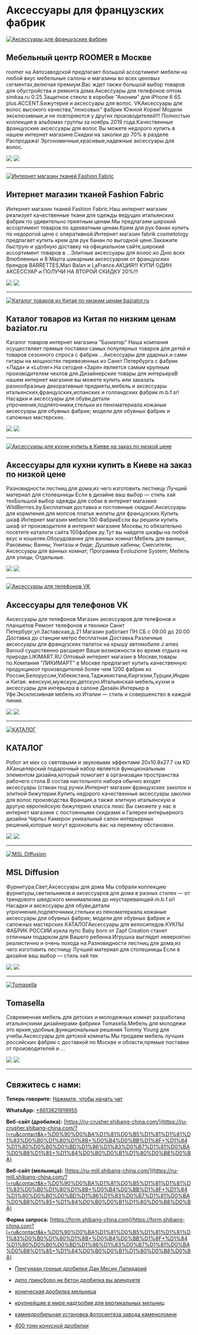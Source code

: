# Аксессуары для французских фабрик

<a href="https://swt.shibang-china.com/?l=ru&img&k=%D0%90%D0%BA%D1%81%D0%B5%D1%81%D1%81%D1%83%D0%B0%D1%80%D1%8B+%D0%B4%D0%BB%D1%8F+%D1%84%D1%80%D0%B0%D0%BD%D1%86%D1%83%D0%B7%D1%81%D0%BA%D0%B8%D1%85+%D1%84%D0%B0%D0%B1%D1%80%D0%B8%D0%BA" target="_blank">![Аксессуары для французских фабрик](http://static.shibang-china.com/all-800x300/1355.jpg)</a>

## Мебельный центр ROOMER в Москве
roomer на Автозаводской предлагает большой ассортимент мебели на любой вкус мебельные салоны и магазины во всех ценовых сегментах,включая премиум.Вас ждет также большой выбор товаров для обустройства и ремонта дома.Аксессуары для телефонов оптом simkaa.ru 0:25 Защитное стекло в коробке &quot;Аноним&quot; для iPhone 6 6S plus.ACCENT.Бижутерия и аксессуары для волос. VKАксессуары для волос высокого качества,&quot;люксовых&quot; фабрик Южной Кореи! Модели эксклюзивные,и не повторяются у других производителей!!! Полностью коллекция в альбомах группы за ноябрь 2019 года.Качественные французские аксессуары для волос Вы можете недорого купить в нашем интернет магазине.Скидки на заколки до 70% в разделе Распродажа! Эргономичные,красивые,надежные аксессуары для волос.


<a href="https://whatsapp.shibangsoft.com/WhatsApp.php" target="_blank" title="WhatsApp">![](http://static.shibang-china.com/icon/whatsapp.png)</a> <a href="https://swt.shibang-china.com/?l=ru&icon&k=%D0%90%D0%BA%D1%81%D0%B5%D1%81%D1%81%D1%83%D0%B0%D1%80%D1%8B+%D0%B4%D0%BB%D1%8F+%D1%84%D1%80%D0%B0%D0%BD%D1%86%D1%83%D0%B7%D1%81%D0%BA%D0%B8%D1%85+%D1%84%D0%B0%D0%B1%D1%80%D0%B8%D0%BA" target="_blank">![](http://static.shibang-china.com/icon/chat-ru.png)</a>

---

<a href="https://swt.shibang-china.com/?l=ru&img&k=%D0%90%D0%BA%D1%81%D0%B5%D1%81%D1%81%D1%83%D0%B0%D1%80%D1%8B+%D0%B4%D0%BB%D1%8F+%D1%84%D1%80%D0%B0%D0%BD%D1%86%D1%83%D0%B7%D1%81%D0%BA%D0%B8%D1%85+%D1%84%D0%B0%D0%B1%D1%80%D0%B8%D0%BA" target="_blank">![Интернет магазин тканей Fashion Fabric](http://static.shibang-china.com/all-800x300/244.jpg)</a>

## Интернет магазин тканей Fashion Fabric
Интернет магазин тканей Fashion Fabric.Наш интернет магазин реализует качественные ткани для одежды ведущих итальянских фабрик по удивительно приятным ценам.Мы предлагаем широкий ассортимент товаров по адекватным ценам.Крем для рук банан купить по недорогой цене с оперативной.Интернет магазин fabrik cosmetology предлагает купить крем для рук банан по выгодной цене.Закажите быструю и удобную доставку на официальном сайте,широкий ассортимент товаров в …Элитные аксессуары для волос.ко Дню всех Влюбленных и 8 Марта шикарным аксессуаром от французских брендов BARRETTES,Mari Balan и LaFrance.АКЦИЯ!!! КУПИ ОДИН АКСЕССУАР и ПОЛУЧИ НА ВТОРОЙ СКИДКУ 20%!!!


<a href="https://whatsapp.shibangsoft.com/WhatsApp.php" target="_blank" title="WhatsApp">![](http://static.shibang-china.com/icon/whatsapp.png)</a> <a href="https://swt.shibang-china.com/?l=ru&icon&k=%D0%90%D0%BA%D1%81%D0%B5%D1%81%D1%81%D1%83%D0%B0%D1%80%D1%8B+%D0%B4%D0%BB%D1%8F+%D1%84%D1%80%D0%B0%D0%BD%D1%86%D1%83%D0%B7%D1%81%D0%BA%D0%B8%D1%85+%D1%84%D0%B0%D0%B1%D1%80%D0%B8%D0%BA" target="_blank">![](http://static.shibang-china.com/icon/chat-ru.png)</a>

---

<a href="https://swt.shibang-china.com/?l=ru&img&k=%D0%90%D0%BA%D1%81%D0%B5%D1%81%D1%81%D1%83%D0%B0%D1%80%D1%8B+%D0%B4%D0%BB%D1%8F+%D1%84%D1%80%D0%B0%D0%BD%D1%86%D1%83%D0%B7%D1%81%D0%BA%D0%B8%D1%85+%D1%84%D0%B0%D0%B1%D1%80%D0%B8%D0%BA" target="_blank">![Каталог товаров из Китая по низким ценам baziator.ru](http://static.shibang-china.com/all-800x300/629.jpg)</a>

## Каталог товаров из Китая по низким ценам baziator.ru
Каталог товаров интернет магазина &quot;Базиатор&quot; Наша компания осуществляет прямые поставки самых популярных товаров для детей и товаров сезонного спроса c фабрик …Аксессуары для ударных.и сами гитары на мощностях перевезенных из Санкт Петербурга с фабрик &#171;Лада&#187; и &#171;Lutner&#187;.На сегодня &#171;Заря&#187; является самым крупным производителем чехлов для.Дизайнерские товары для интерьераВ нашем интернет магазине вы можете купить или заказать разнообразные декоративные предметы,мебель и аксессуары итальянских,французских,испанских и голландских фабрик.m.b.f.srl Насадки и аксессуары для обуви,детали упрочнения,подпяточники,стельки из пеноматериала.кожаные аксессуары для обувных фабрик; модели для обувных фабрик и сапожных мастерских.


<a href="https://whatsapp.shibangsoft.com/WhatsApp.php" target="_blank" title="WhatsApp">![](http://static.shibang-china.com/icon/whatsapp.png)</a> <a href="https://swt.shibang-china.com/?l=ru&icon&k=%D0%90%D0%BA%D1%81%D0%B5%D1%81%D1%81%D1%83%D0%B0%D1%80%D1%8B+%D0%B4%D0%BB%D1%8F+%D1%84%D1%80%D0%B0%D0%BD%D1%86%D1%83%D0%B7%D1%81%D0%BA%D0%B8%D1%85+%D1%84%D0%B0%D0%B1%D1%80%D0%B8%D0%BA" target="_blank">![](http://static.shibang-china.com/icon/chat-ru.png)</a>

---

<a href="https://swt.shibang-china.com/?l=ru&img&k=%D0%90%D0%BA%D1%81%D0%B5%D1%81%D1%81%D1%83%D0%B0%D1%80%D1%8B+%D0%B4%D0%BB%D1%8F+%D1%84%D1%80%D0%B0%D0%BD%D1%86%D1%83%D0%B7%D1%81%D0%BA%D0%B8%D1%85+%D1%84%D0%B0%D0%B1%D1%80%D0%B8%D0%BA" target="_blank">![Аксессуары для кухни купить в Киеве на заказ по низкой цене](http://static.shibang-china.com/all-800x300/201.jpg)</a>

## Аксессуары для кухни купить в Киеве на заказ по низкой цене
Разновидности лестниц для дома,из чего изготовить лестницу Лучший материал для столешницы Если в дизайне ваш выбор — стиль хай текБольшой выбор одежды для собак в интернет магазине WildBerries.by.Бесплатная доставка и постоянные скидки!.Аксессуары для кормления.для мопсов платья жилеты для французских.Купить шкаф Интернет магазин мебели 100 ФабрикЕсли вы решили купить шкаф от производителя в интернет магазине Москвы,то обязательно посетите каталоги сайта 100фабрик ру.Тут вы найдете шкафы на любой вкус и кошелек.Оборудование для ванных комнат.Мебель для ванных; Раковины; Ванны; Унитазы и биде; Душевые кабины; Смесители; Аксессуары для ванных комнат; Программа Evoluzione System; Мебель для улицы; Отдельные.


<a href="https://whatsapp.shibangsoft.com/WhatsApp.php" target="_blank" title="WhatsApp">![](http://static.shibang-china.com/icon/whatsapp.png)</a> <a href="https://swt.shibang-china.com/?l=ru&icon&k=%D0%90%D0%BA%D1%81%D0%B5%D1%81%D1%81%D1%83%D0%B0%D1%80%D1%8B+%D0%B4%D0%BB%D1%8F+%D1%84%D1%80%D0%B0%D0%BD%D1%86%D1%83%D0%B7%D1%81%D0%BA%D0%B8%D1%85+%D1%84%D0%B0%D0%B1%D1%80%D0%B8%D0%BA" target="_blank">![](http://static.shibang-china.com/icon/chat-ru.png)</a>

---

<a href="https://swt.shibang-china.com/?l=ru&img&k=%D0%90%D0%BA%D1%81%D0%B5%D1%81%D1%81%D1%83%D0%B0%D1%80%D1%8B+%D0%B4%D0%BB%D1%8F+%D1%84%D1%80%D0%B0%D0%BD%D1%86%D1%83%D0%B7%D1%81%D0%BA%D0%B8%D1%85+%D1%84%D0%B0%D0%B1%D1%80%D0%B8%D0%BA" target="_blank">![Аксессуары для телефонов VK](http://static.shibang-china.com/all-800x300/736.jpg)</a>

## Аксессуары для телефонов VK
Аксессуары для телефонов Магазин аксессуаров для телефонов и планшетов Ремонт телефонов и техники Санкт Петербург,ул.Заставская,д.21 Магазин работает ПН СБ с 09:00 до 20:00 Доставка до станции метро бесплатная Доставка.Различные аксессуары для французских палаток на крышу автомобиля J ames Baroud существенно расширят Ваши возможности во время отдыха на природе.LIKIMART.RU Оптовый интернет магазин в Москве,товары по.Компания &quot;ЛИКИМАРТ&quot; в Москве предлагает купить качественную продукциюот производителей более чем 1200 фабрик из России,Белоруссии,Узбекистана,Таджикистана,Киргизии,Турции,Индии и Китая: женскую,мужскую,детскую.Итальянская мебель,кухни и аксессуары для интерьера в салоне Дизайн Интерьер в Уфе.Эксклюзивная мебель из Италии — стиль и совершенство в каждой линии.


<a href="https://whatsapp.shibangsoft.com/WhatsApp.php" target="_blank" title="WhatsApp">![](http://static.shibang-china.com/icon/whatsapp.png)</a> <a href="https://swt.shibang-china.com/?l=ru&icon&k=%D0%90%D0%BA%D1%81%D0%B5%D1%81%D1%81%D1%83%D0%B0%D1%80%D1%8B+%D0%B4%D0%BB%D1%8F+%D1%84%D1%80%D0%B0%D0%BD%D1%86%D1%83%D0%B7%D1%81%D0%BA%D0%B8%D1%85+%D1%84%D0%B0%D0%B1%D1%80%D0%B8%D0%BA" target="_blank">![](http://static.shibang-china.com/icon/chat-ru.png)</a>

---

<a href="https://swt.shibang-china.com/?l=ru&img&k=%D0%90%D0%BA%D1%81%D0%B5%D1%81%D1%81%D1%83%D0%B0%D1%80%D1%8B+%D0%B4%D0%BB%D1%8F+%D1%84%D1%80%D0%B0%D0%BD%D1%86%D1%83%D0%B7%D1%81%D0%BA%D0%B8%D1%85+%D1%84%D0%B0%D0%B1%D1%80%D0%B8%D0%BA" target="_blank">![КАТАЛОГ](http://static.shibang-china.com/all-800x300/418.jpg)</a>

## КАТАЛОГ
Робот эл мех со световыми и звуковыми эффектами 20x10.8x27.7 см KD AКанцелярский подарочный набор является функциональным элементом дизайна,который помогает в организации пространства рабочего стола.В состав настольного набора обычно входят аксессуары (стакан под ручки.Интернет магазин французских заколок и элитной бижутерии.Купить недорого качественные аксессуары заколки для волос производства Франция,а также элитную итальянскую и другую европейскую бижутерию класса люкс Вы сможете у нас в интернет магазине с постоянными скидками и.Галерея интерьерного дизайна Чарльз Камерон уникальный салон интерьерных решений,которые могут вдохновить вас на перемену обстановки.


<a href="https://whatsapp.shibangsoft.com/WhatsApp.php" target="_blank" title="WhatsApp">![](http://static.shibang-china.com/icon/whatsapp.png)</a> <a href="https://swt.shibang-china.com/?l=ru&icon&k=%D0%90%D0%BA%D1%81%D0%B5%D1%81%D1%81%D1%83%D0%B0%D1%80%D1%8B+%D0%B4%D0%BB%D1%8F+%D1%84%D1%80%D0%B0%D0%BD%D1%86%D1%83%D0%B7%D1%81%D0%BA%D0%B8%D1%85+%D1%84%D0%B0%D0%B1%D1%80%D0%B8%D0%BA" target="_blank">![](http://static.shibang-china.com/icon/chat-ru.png)</a>

---

<a href="https://swt.shibang-china.com/?l=ru&img&k=%D0%90%D0%BA%D1%81%D0%B5%D1%81%D1%81%D1%83%D0%B0%D1%80%D1%8B+%D0%B4%D0%BB%D1%8F+%D1%84%D1%80%D0%B0%D0%BD%D1%86%D1%83%D0%B7%D1%81%D0%BA%D0%B8%D1%85+%D1%84%D0%B0%D0%B1%D1%80%D0%B8%D0%BA" target="_blank">![MSL Diffusion](http://static.shibang-china.com/all-800x300/188.jpg)</a>

## MSL Diffusion
Фурнитура,Свет,Аксессуары для дома Мы собрали коллекцию фурнитуры,светильников и аксессуаров для дома в разных стилях — от трендового шведского минимализма до неустаревающей.m.b.f.srl Насадки и аксессуары для обуви,детали упрочнения,подпяточники,стельки из пеноматериала.кожаные аксессуары для обувных фабрик; модели для обувных фабрик и сапожных мастерских.КАТАЛОГАксессуары для велосипедов.КУКЛЫ ФАБРИК РОССИИ.кукла пупс Baby born от Zapf Creation станет отличным подарком для Вашего ребенка.Игрушка выглядит невероятно реалистично и очень похода на.Разновидности лестниц для дома,из чего изготовить лестницу Лучший материал для столешницы Если в дизайне ваш выбор — стиль хай тек


<a href="https://whatsapp.shibangsoft.com/WhatsApp.php" target="_blank" title="WhatsApp">![](http://static.shibang-china.com/icon/whatsapp.png)</a> <a href="https://swt.shibang-china.com/?l=ru&icon&k=%D0%90%D0%BA%D1%81%D0%B5%D1%81%D1%81%D1%83%D0%B0%D1%80%D1%8B+%D0%B4%D0%BB%D1%8F+%D1%84%D1%80%D0%B0%D0%BD%D1%86%D1%83%D0%B7%D1%81%D0%BA%D0%B8%D1%85+%D1%84%D0%B0%D0%B1%D1%80%D0%B8%D0%BA" target="_blank">![](http://static.shibang-china.com/icon/chat-ru.png)</a>

---

<a href="https://swt.shibang-china.com/?l=ru&img&k=%D0%90%D0%BA%D1%81%D0%B5%D1%81%D1%81%D1%83%D0%B0%D1%80%D1%8B+%D0%B4%D0%BB%D1%8F+%D1%84%D1%80%D0%B0%D0%BD%D1%86%D1%83%D0%B7%D1%81%D0%BA%D0%B8%D1%85+%D1%84%D0%B0%D0%B1%D1%80%D0%B8%D0%BA" target="_blank">![Tomasella](http://static.shibang-china.com/all-800x300/449.jpg)</a>

## Tomasella
Современная мебель для детских и молодежных комнат разработана итальянскими дизайнерами фабрики Tomasella.Мебель для молодежи это яркие,удобные,функциональные решения Tommy Young для учебы.Аксессуары для детской комнаты.Мы продаем мебель лучших российских фабрик с доставкой по Москве и области,прямые поставки от производителей и …

<a href="https://whatsapp.shibangsoft.com/WhatsApp.php" target="_blank" title="WhatsApp">![](http://static.shibang-china.com/icon/whatsapp.png)</a> <a href="https://swt.shibang-china.com/?l=ru&icon&k=%D0%90%D0%BA%D1%81%D0%B5%D1%81%D1%81%D1%83%D0%B0%D1%80%D1%8B+%D0%B4%D0%BB%D1%8F+%D1%84%D1%80%D0%B0%D0%BD%D1%86%D1%83%D0%B7%D1%81%D0%BA%D0%B8%D1%85+%D1%84%D0%B0%D0%B1%D1%80%D0%B8%D0%BA" target="_blank">![](http://static.shibang-china.com/icon/chat-ru.png)</a>

---
## Свяжитесь с нами:

**Теперь говорите:** [Нажмите, чтобы начать чат](https://swt.shibang-china.com?l=ru&contact&k=%D0%90%D0%BA%D1%81%D0%B5%D1%81%D1%81%D1%83%D0%B0%D1%80%D1%8B+%D0%B4%D0%BB%D1%8F+%D1%84%D1%80%D0%B0%D0%BD%D1%86%D1%83%D0%B7%D1%81%D0%BA%D0%B8%D1%85+%D1%84%D0%B0%D0%B1%D1%80%D0%B8%D0%BA)

**WhatsApp:**  [+8613621919955](https://whatsapp.shibangsoft.com/WhatsApp.php)

**Веб-сайт (дробилка):** [https://ru-crusher.shibang-china.com/](https://ru-crusher.shibang-china.com/?l=ru&contact&k=%D0%90%D0%BA%D1%81%D0%B5%D1%81%D1%81%D1%83%D0%B0%D1%80%D1%8B+%D0%B4%D0%BB%D1%8F+%D1%84%D1%80%D0%B0%D0%BD%D1%86%D1%83%D0%B7%D1%81%D0%BA%D0%B8%D1%85+%D1%84%D0%B0%D0%B1%D1%80%D0%B8%D0%BA)

**Веб-сайт (мельница):** [https://ru-mill.shibang-china.com/](https://ru-mill.shibang-china.com/?l=ru&contact&k=%D0%90%D0%BA%D1%81%D0%B5%D1%81%D1%81%D1%83%D0%B0%D1%80%D1%8B+%D0%B4%D0%BB%D1%8F+%D1%84%D1%80%D0%B0%D0%BD%D1%86%D1%83%D0%B7%D1%81%D0%BA%D0%B8%D1%85+%D1%84%D0%B0%D0%B1%D1%80%D0%B8%D0%BA)

**Форма запроса:** [https://form.shibang-china.com](https://form.shibang-china.com?l=ru&contact&k=%D0%90%D0%BA%D1%81%D0%B5%D1%81%D1%81%D1%83%D0%B0%D1%80%D1%8B+%D0%B4%D0%BB%D1%8F+%D1%84%D1%80%D0%B0%D0%BD%D1%86%D1%83%D0%B7%D1%81%D0%BA%D0%B8%D1%85+%D1%84%D0%B0%D0%B1%D1%80%D0%B8%D0%BA)

* [Пенгунаан горные дробилки Дан Месин Лапидарий](../132/%D0%9F%D0%B5%D0%BD%D0%B3%D1%83%D0%BD%D0%B0%D0%B0%D0%BD%20%D0%B3%D0%BE%D1%80%D0%BD%D1%8B%D0%B5%20%D0%B4%D1%80%D0%BE%D0%B1%D0%B8%D0%BB%D0%BA%D0%B8%20%D0%94%D0%B0%D0%BD%20%D0%9C%D0%B5%D1%81%D0%B8%D0%BD%20%D0%9B%D0%B0%D0%BF%D0%B8%D0%B4%D0%B0%D1%80%D0%B8%D0%B9.md)

* [депо гринсборо нк бетон дробилка вы арендуете](../135/%D0%B4%D0%B5%D0%BF%D0%BE%20%D0%B3%D1%80%D0%B8%D0%BD%D1%81%D0%B1%D0%BE%D1%80%D0%BE%20%D0%BD%D0%BA%20%D0%B1%D0%B5%D1%82%D0%BE%D0%BD%20%D0%B4%D1%80%D0%BE%D0%B1%D0%B8%D0%BB%D0%BA%D0%B0%20%D0%B2%D1%8B%20%D0%B0%D1%80%D0%B5%D0%BD%D0%B4%D1%83%D0%B5%D1%82%D0%B5.md)

* [коническая дробилка мельница](../134/%D0%BA%D0%BE%D0%BD%D0%B8%D1%87%D0%B5%D1%81%D0%BA%D0%B0%D1%8F%20%D0%B4%D1%80%D0%BE%D0%B1%D0%B8%D0%BB%D0%BA%D0%B0%20%D0%BC%D0%B5%D0%BB%D1%8C%D0%BD%D0%B8%D1%86%D0%B0.md)

* [крупнейшие в мире надгробия для вертикальных мельниц](../135/%D0%BA%D1%80%D1%83%D0%BF%D0%BD%D0%B5%D0%B9%D1%88%D0%B8%D0%B5%20%D0%B2%20%D0%BC%D0%B8%D1%80%D0%B5%20%D0%BD%D0%B0%D0%B4%D0%B3%D1%80%D0%BE%D0%B1%D0%B8%D1%8F%20%D0%B4%D0%BB%D1%8F%20%D0%B2%D0%B5%D1%80%D1%82%D0%B8%D0%BA%D0%B0%D0%BB%D1%8C%D0%BD%D1%8B%D1%85%20%D0%BC%D0%B5%D0%BB%D1%8C%D0%BD%D0%B8%D1%86.md)

* [камнедробильная установка фотосинтеза завода каменоломни](../134/%D0%BA%D0%B0%D0%BC%D0%BD%D0%B5%D0%B4%D1%80%D0%BE%D0%B1%D0%B8%D0%BB%D1%8C%D0%BD%D0%B0%D1%8F%20%D1%83%D1%81%D1%82%D0%B0%D0%BD%D0%BE%D0%B2%D0%BA%D0%B0%20%D1%84%D0%BE%D1%82%D0%BE%D1%81%D0%B8%D0%BD%D1%82%D0%B5%D0%B7%D0%B0%20%D0%B7%D0%B0%D0%B2%D0%BE%D0%B4%D0%B0%20%D0%BA%D0%B0%D0%BC%D0%B5%D0%BD%D0%BE%D0%BB%D0%BE%D0%BC%D0%BD%D0%B8.md)

* [400 тонн конусной дробилки](../132/400%20%D1%82%D0%BE%D0%BD%D0%BD%20%D0%BA%D0%BE%D0%BD%D1%83%D1%81%D0%BD%D0%BE%D0%B9%20%D0%B4%D1%80%D0%BE%D0%B1%D0%B8%D0%BB%D0%BA%D0%B8.md)